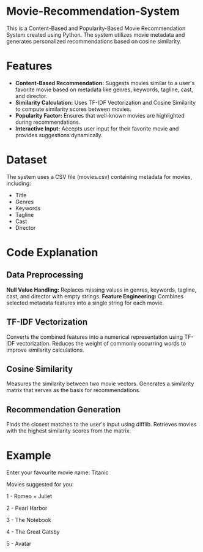 # Movie-Recommendation-System
This is a Content-Based and Popularity-Based Movie Recommendation System created using Python. The system utilizes movie metadata and generates personalized recommendations based on cosine similarity.

# Features
- **Content-Based Recommendation:** Suggests movies similar to a user's favorite movie based on metadata like genres, keywords, tagline, cast, and director.
- **Similarity Calculation:** Uses TF-IDF Vectorization and Cosine Similarity to compute similarity scores between movies.
- **Popularity Factor:** Ensures that well-known movies are highlighted during recommendations.
- **Interactive Input:** Accepts user input for their favorite movie and provides suggestions dynamically.

# Dataset
The system uses a CSV file (movies.csv) containing metadata for movies, including:

- Title
- Genres
- Keywords
- Tagline
- Cast
- Director

# Code Explanation
## Data Preprocessing
**Null Value Handling:** Replaces missing values in genres, keywords, tagline, cast, and director with empty strings.
**Feature Engineering:** Combines selected metadata features into a single string for each movie.
## TF-IDF Vectorization
Converts the combined features into a numerical representation using TF-IDF vectorization.
Reduces the weight of commonly occurring words to improve similarity calculations.
## Cosine Similarity
Measures the similarity between two movie vectors.
Generates a similarity matrix that serves as the basis for recommendations.
## Recommendation Generation
Finds the closest matches to the user's input using difflib.
Retrieves movies with the highest similarity scores from the matrix.

# Example
 Enter your favourite movie name: Titanic
 
 Movies suggested for you:
 
 1 - Romeo + Juliet
 
 2 - Pearl Harbor
 
 3 - The Notebook
 
 4 - The Great Gatsby
 
 5 - Avatar
